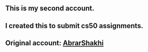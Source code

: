 ## This is my second account.
## I created this to submit cs50 assignments.
## Original account: [AbrarShakhi](https://github.com/abrarshakhi)
